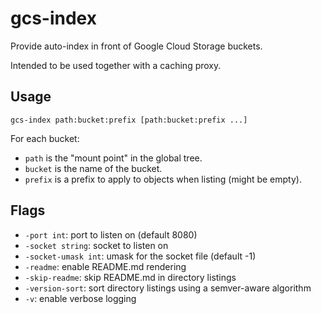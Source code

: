 # gcs-index

Provide auto-index in front of Google Cloud Storage buckets.

Intended to be used together with a caching proxy.

## Usage

```
gcs-index path:bucket:prefix [path:bucket:prefix ...]
```

For each bucket:
- `path` is the "mount point" in the global tree.
- `bucket` is the name of the bucket.
- `prefix` is a prefix to apply to objects when listing (might be empty).

## Flags

  - `-port int`: port to listen on (default 8080)
  - `-socket string`: socket to listen on
  - `-socket-umask int`: umask for the socket file (default -1)
  - `-readme`: enable README.md rendering
  - `-skip-readme`: skip README.md in directory listings
  - `-version-sort`: sort directory listings using a semver-aware algorithm
  - `-v`: enable verbose logging
